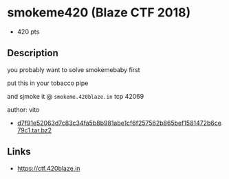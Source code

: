 # smokeme420 (Blaze CTF 2018)
* 420 pts

## Description
>>>
you probably want to solve smokemebaby first

put this in your tobacco pipe

and sjmoke it @ `smokeme.420blaze.in` tcp 42069

author: vito
>>>

* [d7f91e52063d7c83c34fa5b8b981abe1cf6f257562b865bef1581472b6ce79c1.tar.bz2](https://www.dropbox.com/s/2w21y0xu1u4kp5p/d7f91e52063d7c83c34fa5b8b981abe1cf6f257562b865bef1581472b6ce79c1.tar.bz2?dl=0)


## Links
* https://ctf.420blaze.in
